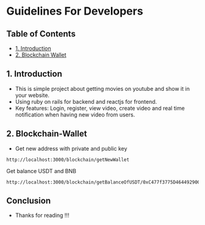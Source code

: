 # Guidelines For Developers

## Table of Contents
- [1. Introduction](#1-Introduction)
- [2. Blockchain Wallet](#5-Blockchain-Wallet)

## 1. Introduction
- This is simple project about getting movies on youtube and show it in your website.
- Using ruby on rails for backend and reactjs for frontend.
- Key features: Login, register, view video, create video and real time notification when having new video from users.


## 2. Blockchain-Wallet
- Get new address with private and public key
```code
http://localhost:3000/blockchain/getNewWallet
```

Get balance USDT and BNB
```code
http://localhost:3000/blockchain/getBalanceOfUSDT/0xC477f3775D46449290095898cc84374223Fcb205
```

## Conclusion
- Thanks for reading !!!
